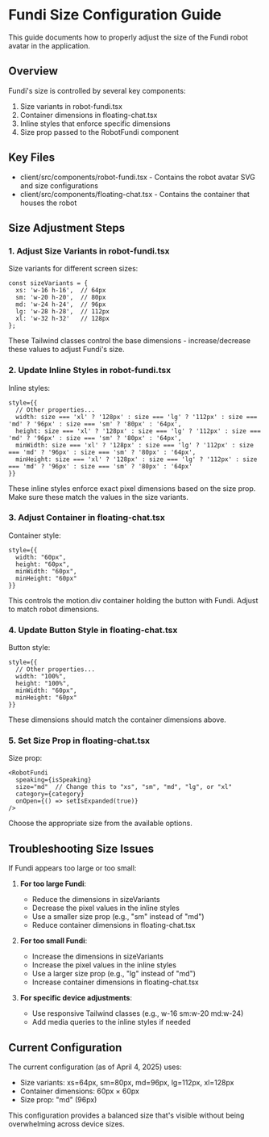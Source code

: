 # Fundi Size Configuration Guide

This guide documents how to properly adjust the size of the Fundi robot avatar in the application.

## Overview

Fundi's size is controlled by several key components:

1. Size variants in robot-fundi.tsx
2. Container dimensions in floating-chat.tsx
3. Inline styles that enforce specific dimensions
4. Size prop passed to the RobotFundi component

## Key Files

- client/src/components/robot-fundi.tsx - Contains the robot avatar SVG and size configurations
- client/src/components/floating-chat.tsx - Contains the container that houses the robot

## Size Adjustment Steps

### 1. Adjust Size Variants in robot-fundi.tsx

Size variants for different screen sizes:
```
const sizeVariants = {
  xs: 'w-16 h-16',  // 64px
  sm: 'w-20 h-20',  // 80px
  md: 'w-24 h-24',  // 96px
  lg: 'w-28 h-28',  // 112px
  xl: 'w-32 h-32'   // 128px
};
```

These Tailwind classes control the base dimensions - increase/decrease these values to adjust Fundi's size.

### 2. Update Inline Styles in robot-fundi.tsx

Inline styles:
```
style={{
  // Other properties...
  width: size === 'xl' ? '128px' : size === 'lg' ? '112px' : size === 'md' ? '96px' : size === 'sm' ? '80px' : '64px',
  height: size === 'xl' ? '128px' : size === 'lg' ? '112px' : size === 'md' ? '96px' : size === 'sm' ? '80px' : '64px',
  minWidth: size === 'xl' ? '128px' : size === 'lg' ? '112px' : size === 'md' ? '96px' : size === 'sm' ? '80px' : '64px',
  minHeight: size === 'xl' ? '128px' : size === 'lg' ? '112px' : size === 'md' ? '96px' : size === 'sm' ? '80px' : '64px'
}}
```

These inline styles enforce exact pixel dimensions based on the size prop. Make sure these match the values in the size variants.

### 3. Adjust Container in floating-chat.tsx

Container style:
```
style={{
  width: "60px",
  height: "60px",
  minWidth: "60px", 
  minHeight: "60px"
}}
```

This controls the motion.div container holding the button with Fundi. Adjust to match robot dimensions.

### 4. Update Button Style in floating-chat.tsx

Button style:
```
style={{
  // Other properties...
  width: "100%",
  height: "100%",
  minWidth: "60px", 
  minHeight: "60px"
}}
```

These dimensions should match the container dimensions above.

### 5. Set Size Prop in floating-chat.tsx

Size prop:
```
<RobotFundi
  speaking={isSpeaking}
  size="md"  // Change this to "xs", "sm", "md", "lg", or "xl"
  category={category}
  onOpen={() => setIsExpanded(true)}
/>
```

Choose the appropriate size from the available options.

## Troubleshooting Size Issues

If Fundi appears too large or too small:

1. **For too large Fundi**:
   - Reduce the dimensions in sizeVariants 
   - Decrease the pixel values in the inline styles
   - Use a smaller size prop (e.g., "sm" instead of "md")
   - Reduce container dimensions in floating-chat.tsx

2. **For too small Fundi**:
   - Increase the dimensions in sizeVariants
   - Increase the pixel values in the inline styles
   - Use a larger size prop (e.g., "lg" instead of "md")
   - Increase container dimensions in floating-chat.tsx

3. **For specific device adjustments**:
   - Use responsive Tailwind classes (e.g., w-16 sm:w-20 md:w-24)
   - Add media queries to the inline styles if needed

## Current Configuration

The current configuration (as of April 4, 2025) uses:

- Size variants: xs=64px, sm=80px, md=96px, lg=112px, xl=128px
- Container dimensions: 60px × 60px
- Size prop: "md" (96px)

This configuration provides a balanced size that's visible without being overwhelming across device sizes.
